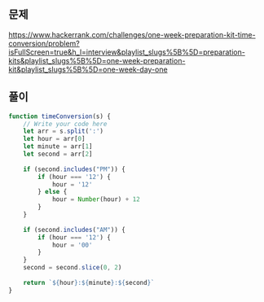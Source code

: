 ## 문제
https://www.hackerrank.com/challenges/one-week-preparation-kit-time-conversion/problem?isFullScreen=true&h_l=interview&playlist_slugs%5B%5D=preparation-kits&playlist_slugs%5B%5D=one-week-preparation-kit&playlist_slugs%5B%5D=one-week-day-one
## 풀이
```javascript
function timeConversion(s) {
    // Write your code here
    let arr = s.split(':')
    let hour = arr[0]
    let minute = arr[1]
    let second = arr[2]
    
    if (second.includes("PM")) {
        if (hour === '12') {
            hour = '12'
        } else {
            hour = Number(hour) + 12
        }
    }
    
    if (second.includes("AM")) {
        if (hour === '12') {
            hour = '00'
        }
    }
    second = second.slice(0, 2)
    
    return `${hour}:${minute}:${second}`
}
```
